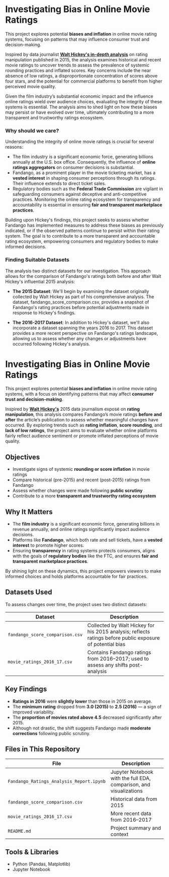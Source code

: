 # Investigating Bias in Online Movie Ratings

This project explores potential **biases and inflation** in online movie rating systems, focusing on patterns that may influence consumer trust and decision-making. 

Inspired by data journalist [**Walt Hickey's in-depth analysis**](https://fivethirtyeight.com/features/fandango-movies-ratings/) on rating manipulation published in 2015, the analysis examines historical and recent movie ratings to uncover trends to assess the prevalence of systemic rounding practices and inflated scores. Key concerns include the near absence of low ratings, a disproportionate concentration of scores above four stars, and the potential for commercial platforms to benefit from higher perceived movie quality. 

Given the film industry’s substantial economic impact and the influence online ratings wield over audience choices, evaluating the integrity of these systems is essential. The analysis aims to shed light on how these biases may persist or have evolved over time, ultimately contributing to a more transparent and trustworthy ratings ecosystem.


### Why should we care?
Understanding the integrity of online movie ratings is crucial for several reasons:

- The film industry is a significant economic force, generating billions annually at the U.S. box office. Consequently, the influence of **online ratings aggregators** on consumer decisions is substantial.
- Fandango, as a prominent player in the movie ticketing market, has a **vested interest** in shaping consumer perceptions through its ratings. Their influence extends to direct ticket sales.
- Regulatory bodies such as the **Federal Trade Commission** are vigilant in safeguarding consumers against deceptive and anti-competitive practices. Monitoring the online rating ecosystem for transparency and accountability is essential in ensuring **fair and transparent marketplace practices**.

Building upon Hickey's findings, this project seeks to assess whether Fandango has implemented measures to address these biases as previously indicated, or if the observed patterns continue to persist within their rating system. The goal is to contribute to a more transparent and accountable rating ecosystem, empowering consumers and regulatory bodies to make informed decisions.


### Finding Suitable Datasets
The analysis two distinct datasets for our investigation. This approach allows for the comparison of Fandango's ratings both before and after Walt Hickey's influential 2015 analysis:

- **The 2015 Dataset**: We'll begin by examining the dataset originally collected by Walt Hickey as part of his comprehensive analysis. The dataset, fandango_score_comparison.csv, provides a snapshot of Fandango's rating practices before potential adjustments made in response to Hickey's findings.

- **The 2016-2017 Dataset**: In addition to Hickey's dataset, we'll also incorporate a dataset spanning the years 2016 to 2017. This dataset provides a more recent perspective on Fandango's ratings landscape, allowing us to assess whether any changes or adjustments have occurred following Hickey's analysis.



# Investigating Bias in Online Movie Ratings

This project explores potential **biases and inflation** in online movie rating systems, with a focus on identifying patterns that may affect **consumer trust and decision-making**.

Inspired by [**Walt Hickey's**](https://fivethirtyeight.com/features/fandango-movies-ratings/) 2015 data journalism exposé on **rating manipulation**, this analysis compares Fandango’s movie ratings **before and after** the article’s publication to assess whether meaningful changes have occurred. By exploring trends such as **rating inflation**, **score rounding**, and **lack of low ratings**, the project aims to evaluate whether online platforms fairly reflect audience sentiment or promote inflated perceptions of movie quality.


## Objectives

* Investigate signs of systemic **rounding or score inflation** in movie ratings
* Compare historical (pre-2015) and recent (post-2015) ratings from Fandango
* Assess whether changes were made following **public scrutiny**
* Contribute to a more **transparent and trustworthy rating ecosystem**


## Why It Matters

* The **film industry** is a significant economic force, generating billions in revenue annually, and online ratings significantly impact audience decisions.
* Platforms like **Fandango**, which both rate and sell tickets, have a **vested interest** to promote higher scores.
* Ensuring **transparency** in rating systems protects consumers, aligns with the goals of **regulatory bodies** like the FTC, and ensures **fair and transparent marketplace practices**.

By shining light on these dynamics, this project empowers viewers to make informed choices and holds platforms accountable for fair practices.


## Datasets Used

To assess changes over time, the project uses two distinct datasets:

| Dataset                         | Description                                                                                               |
| ------------------------------- | --------------------------------------------------------------------------------------------------------- |
| `fandango_score_comparison.csv` | Collected by Walt Hickey for his 2015 analysis; reflects ratings before public exposure of potential bias |
| `movie_ratings_2016_17.csv`     | Contains Fandango ratings from 2016–2017; used to assess any shifts post-analysis                         |


## Key Findings

* **Ratings in 2016** were **slightly lower** than those in 2015 on average.
* The **minimum rating** dropped from **3.0 (2015)** to **2.5 (2016)** — a sign of improved variability.
* The **proportion of movies rated above 4.5** decreased significantly after 2015.
* Although not drastic, the shift suggests Fandango made **moderate corrections** following public scrutiny.


## Files in This Repository

| File                               | Description                                                        |
| ---------------------------------- | ------------------------------------------------------------------ |
| `Fandango_Ratings_Analysis_Report.ipynb` | Jupyter Notebook with the full EDA, comparison, and visualizations |
| `fandango_score_comparison.csv`    | Historical data from 2015                                          |
| `movie_ratings_2016_17.csv`        | More recent data from 2016–2017                                    |
| `README.md`                        | Project summary and context                         |


## Tools & Libraries

* Python (Pandas, Matplotlib)
* Jupyter Notebook

